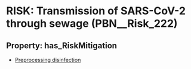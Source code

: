 # RISK: __Transmission of SARS-CoV-2 through sewage__ (PBN__Risk_222)

## Property: has_RiskMitigation

* [Preprocessing disinfection](PBN__RiskMitigation_266)


